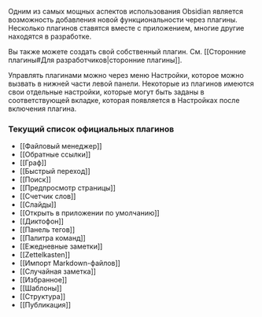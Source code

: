 Одним из самых мощных аспектов использования Obsidian является возможность добавления новой функциональности через плагины. Несколько плагинов ставятся вместе с приложением, многие другие находятся в разработке. 

Вы также можете создать свой собственный плагин. См. [[Сторонние плагины#Для разработчиков|сторонние плагины]].

Управлять плагинами можно через меню Настройки, которое можно вызвать в нижней части левой панели. Некоторые из плагинов имеются свои отдельные настройки, которые могут быть заданы в            соответствующей вкладке, которая появляется в Настройках после включения плагина.

### Текущий список официальных плагинов

- [[Файловый менеджер]]
- [[Обратные ссылки]]
- [[Граф]]
- [[Быстрый переход]]
- [[Поиск]]
- [[Предпросмотр страницы]]
- [[Счетчик слов]]
- [[Слайды]]
- [[Открыть в приложении по умолчанию]]
- [[Диктофон]]
- [[Панель тегов]]
- [[Палитра команд]]
- [[Ежедневные заметки]]
- [[Zettelkasten]]
- [[Импорт Markdown-файлов]]
- [[Случайная заметка]]
- [[Избранное]]
- [[Шаблоны]]
- [[Структура]]
- [[Публикация]]